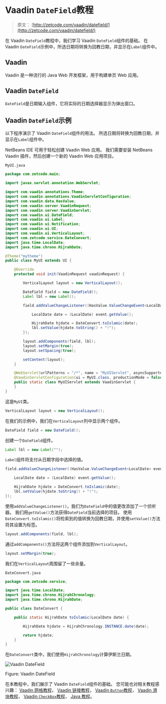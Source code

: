 # Vaadin `DateField`教程

> 原文： [http://zetcode.com/vaadin/datefield/](http://zetcode.com/vaadin/datefield/)

在 Vaadin `DateField`教程中，我们学习 Vaadin `DateField`组件的基础。 在 Vaadin `DateField`示例中，所选日期将转换为回教日期，并显示在`Label`组件中。

## Vaadin

Vaadin 是一种流行的 Java Web 开发框架，用于构建单页 Web 应用。

## Vaadin `DateField`

`DateField`是日期输入组件，它将实际的日期选择器显示为弹出窗口。

## Vaadin `DateField`示例

以下程序演示了 Vaadin `DateField`组件的用法。 所选日期将转换为回教日期，并显示在`Label`组件中。

NetBeans IDE 可用于轻松创建 Vaadin Web 应用。 我们需要安装 NetBeans Vaadin 插件，然后创建一个新的 Vaadin Web 应用项目。

`MyUI.java`

```java
package com.zetcode.main;

import javax.servlet.annotation.WebServlet;

import com.vaadin.annotations.Theme;
import com.vaadin.annotations.VaadinServletConfiguration;
import com.vaadin.data.HasValue;
import com.vaadin.server.VaadinRequest;
import com.vaadin.server.VaadinServlet;
import com.vaadin.ui.DateField;
import com.vaadin.ui.Label;
import com.vaadin.ui.Notification;
import com.vaadin.ui.UI;
import com.vaadin.ui.VerticalLayout;
import com.zetcode.service.DateConvert;
import java.time.LocalDate;
import java.time.chrono.HijrahDate;

@Theme("mytheme")
public class MyUI extends UI {

    @Override
    protected void init(VaadinRequest vaadinRequest) {

        VerticalLayout layout = new VerticalLayout();

        DateField field = new DateField();
        Label lbl = new Label();

        field.addValueChangeListener((HasValue.ValueChangeEvent<LocalDate> event) -> {

            LocalDate date = (LocalDate) event.getValue();

            HijrahDate hjdate = DateConvert.toIslamic(date);
            lbl.setValue(hjdate.toString() + "!");
        });

        layout.addComponents(field, lbl);
        layout.setMargin(true);
        layout.setSpacing(true);

        setContent(layout);
    }

    @WebServlet(urlPatterns = "/*", name = "MyUIServlet", asyncSupported = true)
    @VaadinServletConfiguration(ui = MyUI.class, productionMode = false)
    public static class MyUIServlet extends VaadinServlet {
    }
}

```

这是`MyUI`类。

```java
VerticalLayout layout = new VerticalLayout();

```

在我们的示例中，我们在`VerticalLayout`列中显示两个组件。

```java
DateField field = new DateField();

```

创建一个`DateField`组件。

```java
Label lbl = new Label("");

```

`Label`组件将支付从日期字段中选择的值。

```java
field.addValueChangeListener((HasValue.ValueChangeEvent<LocalDate> event) -> {

    LocalDate date = (LocalDate) event.getValue();

    HijrahDate hjdate = DateConvert.toIslamic(date);
    lbl.setValue(hjdate.toString() + "!");
});

```

使用`addValueChangeListener()`，我们为`DateField`中的值更改添加了一个侦听器。 我们用`getValue()`方法获得`DateField`当前选择的项目。 使用`DateConvert.toIslamic()`将检索到的值转换为回教日期，并使用`setValue()`方法将其设置为标签。

```java
layout.addComponents(field, lbl);

```

通过`addComponents()`方法将这两个组件添加到`VerticalLayout`。

```java
layout.setMargin(true);

```

我们在`VerticalLayout`周围留了一些余量。

`DateConvert.java`

```java
package com.zetcode.service;

import java.time.LocalDate;
import java.time.chrono.HijrahChronology;
import java.time.chrono.HijrahDate;

public class DateConvert {

    public static HijrahDate toIslamic(LocalDate date) {

        HijrahDate hjdate = HijrahChronology.INSTANCE.date(date);

        return hjdate;
    }
}

```

在`DateConvert`类中，我们使用`HijrahChronology`计算伊斯兰日期。

![Vaadin DateField](img/e1d1901f1c9bc1deaad0c71e33490033.jpg)

Figure: Vaadin DateField

在本教程中，我们展示了 Vaadin `DateField`组件的基础。 您可能也对相关教程感兴趣： [Vaadin 网格教程](/vaadin/grid/)， [Vaadin 链接教程](/vaadin/link/)， [Vaadin `Button`教程](/vaadin/button/)， [Vaadin 滑块教程](/vaadin/slider/)， [Vaadin `CheckBox`教程](/vaadin/checkbox/)， [Java 教程](/lang/java/)。